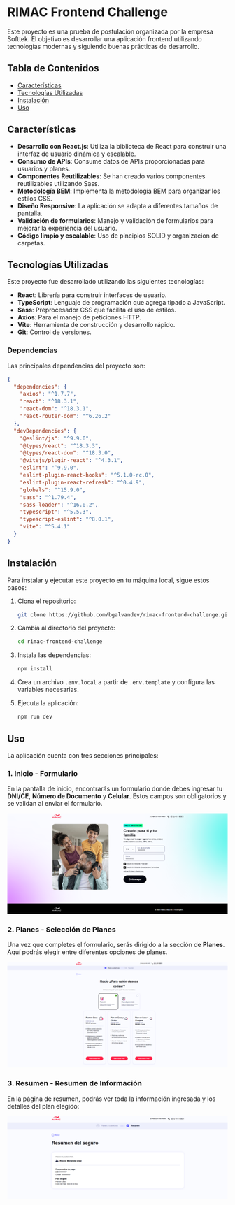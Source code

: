 # RIMAC Frontend Challenge

Este proyecto es una prueba de postulación organizada por la empresa Softtek. El objetivo es desarrollar una aplicación frontend utilizando tecnologías modernas y siguiendo buenas prácticas de desarrollo.

## Tabla de Contenidos

- [Características](#características)
- [Tecnologías Utilizadas](#tecnologías-utilizadas)
- [Instalación](#instalación)
- [Uso](#uso)

## Características

- **Desarrollo con React.js**: Utiliza la biblioteca de React para construir una interfaz de usuario dinámica y escalable.
- **Consumo de APIs**: Consume datos de APIs proporcionadas para usuarios y planes.
- **Componentes Reutilizables**: Se han creado varios componentes reutilizables utilizando Sass.
- **Metodología BEM**: Implementa la metodología BEM para organizar los estilos CSS.
- **Diseño Responsive**: La aplicación se adapta a diferentes tamaños de pantalla.
- **Validación de formularios**: Manejo y validación de formularios para mejorar la experiencia del usuario.
- **Código limpio y escalable**: Uso de pincipios SOLID y organizacion de carpetas.

## Tecnologías Utilizadas

Este proyecto fue desarrollado utilizando las siguientes tecnologías:

- **React**: Librería para construir interfaces de usuario.
- **TypeScript**: Lenguaje de programación que agrega tipado a JavaScript.
- **Sass**: Preprocesador CSS que facilita el uso de estilos.
- **Axios**: Para el manejo de peticiones HTTP.
- **Vite**: Herramienta de construcción y desarrollo rápido.
- **Git**: Control de versiones.

### Dependencias

Las principales dependencias del proyecto son:

```json
{
  "dependencies": {
    "axios": "^1.7.7",
    "react": "^18.3.1",
    "react-dom": "^18.3.1",
    "react-router-dom": "^6.26.2"
  },
  "devDependencies": {
    "@eslint/js": "^9.9.0",
    "@types/react": "^18.3.3",
    "@types/react-dom": "^18.3.0",
    "@vitejs/plugin-react": "^4.3.1",
    "eslint": "^9.9.0",
    "eslint-plugin-react-hooks": "^5.1.0-rc.0",
    "eslint-plugin-react-refresh": "^0.4.9",
    "globals": "^15.9.0",
    "sass": "^1.79.4",
    "sass-loader": "^16.0.2",
    "typescript": "^5.5.3",
    "typescript-eslint": "^8.0.1",
    "vite": "^5.4.1"
  }
}
```

## Instalación

Para instalar y ejecutar este proyecto en tu máquina local, sigue estos pasos:

1. Clona el repositorio:

   ```bash
   git clone https://github.com/bgalvandev/rimac-frontend-challenge.git
   ```

2. Cambia al directorio del proyecto:

   ```bash
   cd rimac-frontend-challenge
   ```

3. Instala las dependencias:

   ```bash
   npm install
   ```

4. Crea un archivo `.env.local` a partir de `.env.template` y configura las variables necesarias.

5. Ejecuta la aplicación:
   ```bash
   npm run dev
   ```

## Uso

La aplicación cuenta con tres secciones principales:

### 1. Inicio - Formulario

En la pantalla de inicio, encontrarás un formulario donde debes ingresar tu **DNI/CE**, **Número de Documento** y **Celular**. Estos campos son obligatorios y se validan al enviar el formulario.

![Formulario de Inicio](src/assets/img/formulario-inicio.png)

### 2. Planes - Selección de Planes

Una vez que completes el formulario, serás dirigido a la sección de **Planes**. Aquí podrás elegir entre diferentes opciones de planes.

![Selección de Planes](src/assets/img/seleccion-planes.png)

### 3. Resumen - Resumen de Información

En la página de resumen, podrás ver toda la información ingresada y los detalles del plan elegido:

![Resumen de Información](src/assets/img/resumen.png)
